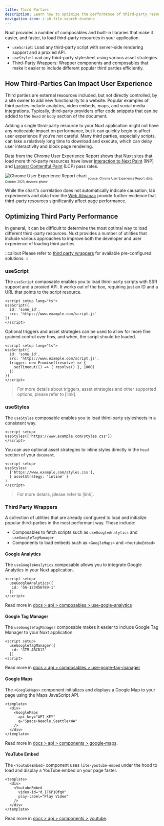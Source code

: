 ```yaml
---
title: Third Parties
description: Learn how to optimize the performance of third-party resources using built-in composables and components.
navigation.icon: i-ph-file-search-duotone
---
```


Nuxt provides a number of composables and built-in libraries that make it easier, and faster, to load third-party resources in your application.

- `useScript`: Load any third-party script with server-side rendering support and a proxied API.
- `useStyle`: Load any third-party stylesheet using various asset strategies.
- Third-Party Wrappers: Wrapper components and composables that make it easier to include different popular third parties efficiently.

## How Third-Parties Can Impact User Experience

Third parties are external resources included, but not directly controlled, by a site owner to add new functionality to a website. Popular examples of third parties include analytics, video embeds, maps, and social media integrations. Typically, third-party providers offer code snippets that can be added to the `head` or `body` section of the document.

Adding a single third-party resource to your Nuxt application might not have any noticeable impact on performance, but it can quickly begin to affect user experience if you’re not careful. Many third parties, especially scripts, can take a relatively long time to download and execute, which can delay user interactivity and block page rendering.

Data from the Chrome User Experience Report shows that Nuxt sites that load more third-party resources have lower [Interaction to Next Paint](https://web.dev/articles/inp) (INP) and [Largest Contentful Paint](https://web.dev/articles/lcp) (LCP) pass rates.

![Chrome User Experience Report chart](/assets/docs/getting-started/third-parties/chart.png)
<sub><sub>
source: Chrome User Experience Report,
date: October 2023,
devices: phone
</sub></sub>

While the chart's correlation does not automatically indicate causation, lab experiments and data from the [Web Almanac](https://almanac.httparchive.org/en/2022/third-parties) provide further evidence that third-party resources significantly affect page performance.

## Optimizing Third Party Performance

In general, it can be difficult to determine the most optimal way to load different third-party resources. Nuxt provides a number of utilities that include various approaches to improve both the developer and user experience of loading third parties.

::callout
Please refer to [third party wrappers](#third-party-wrappers) for available pre-configured solutions.
::

### useScript

The `useScript` composable enables you to load third-party scripts with SSR support and a proxied API. It works out of the box, requiring just an ID and a URL that points to the script resource.

```vue
<script setup lang="ts">
useScript({
  id: 'some_id',
  src: 'https://www.example.com/script.js'
})
</script>
```

Optional triggers and asset strategies can be used to allow for more fine grained control over how, and when, the script should be loaded.

```vue
<script setup lang="ts">
useScript({
  id: 'some_id',
  src: 'https://www.example.com/script.js',
  trigger: new Promise((resolve) => {
    setTimeout(() => { resolve() }, 1000)
  })
})
</script>
```

> For more details about triggers, asset strategies and other supported options, please refer to [link].

### useStyles

The `useStyles` composable enables you to load third-party stylesheets in a consistent way.

```vue
<script setup>
useStyles(['https://www.example.com/styles.css'])
</script>
```

You can use optional asset strategies to inline styles directly in the `head` section of your `document`.

```vue
<script setup>
useStyles(
  ['https://www.example.com/styles.css'],
  { assetStrategy: 'inline' }
)
</script>
```

> For more details, please refer to [link].

### Third Party Wrappers

A collection of utilities that are already configured to load and initialize popular third-parties in the most performant way. These include:

- Composables to fetch scripts such as `useGoogleAnalytics` and `useGoogleTagManager`
- Components to load embeds such as `<GoogleMaps>` and `<YoutubeEmbed>`

#### Google Analytics

The `useGoogleAnalytics` composable allows you to integrate Google Analytics in your Nuxt application.

```vue
<script setup>
  useGoogleAnalytics({
   id: 'GA-123456789-1'
  })
</script>
```

Read more in [docs > api > composables > use-gogle-analytics](../3.api/2.composables/use-google-analytics.md)

#### Google Tag Manager

The `useGoogleTagManager` composable makes it easier to include Google Tag Manager to your Nuxt application.

```vue
<script setup>
  useGoogleTagManager({
   id: 'GTM-ABCD12'
  })
<script>
```

Read more in [docs > api > composables > use-gogle-tag-manager](../3.api/2.composables/use-google-tag-manager.md)

#### Google Maps

The `<GoogleMaps>` component initializes and displays a Google Map to your page using the Maps JavaScript API.

```vue
​​<template>
  <div>
    <GoogleMaps
      api-key="API_KEY"
      q="Space+Needle,Seattle+WA"
    />
  </div>
</template>
```

Read more in [docs > api > components > google-maps](../3.api/1.components/12.google-maps.md).

#### YouTube Embed

The `<YoutubeEmbed>` component uses `lite-youtube-embed` under the hood to load and display a YouTube embed on your page faster.

```vue
​​<template>
  <div>
    <YoutubeEmbed
      video-id="d_IFKP1Ofq0"
      play-label="Play Video"
    />
  </div>
</template>
```

Read more in [docs > api > components > youtube](../3.api/1.components/13.youtube-embed.md).

